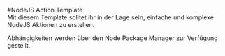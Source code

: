 #NodeJS Action Template  
Mit diesem Template solltet ihr in der Lage sein, einfache und komplexe NodeJS Aktionen zu erstellen.

Abhängigkeiten werden über den Node Package Manager zur Verfügung gestellt.